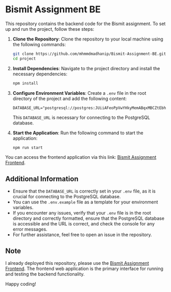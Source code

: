 # Bismit Assignment BE

This repository contains the backend code for the Bismit assignment. To set up and run the project, follow these steps:

1. **Clone the Repository**: Clone the repository to your local machine using the following commands:
   ```bash
   git clone https://github.com/mhmmdmadhanip/Bismit-Assignment-BE.git project
   cd project
   ```

2. **Install Dependencies**: Navigate to the project directory and install the necessary dependencies:
   ```bash
   npm install
   ```

3. **Configure Environment Variables**: Create a `.env` file in the root directory of the project and add the following content:
   ```env
   DATABASE_URL="postgresql://postgres:JUiiAFeoPpVwYHkyMemABqxMBCZtEbhz@monorail.proxy.rlwy.net:22186/railway"
   ```
   This `DATABASE_URL` is necessary for connecting to the PostgreSQL database.

4. **Start the Application**: Run the following command to start the application:
   ```bash
   npm run start
   ```

You can access the frontend application via this link: [Bismit Assignment Frontend](https://bismit-assignment-fe.vercel.app/).

## Additional Information

- Ensure that the `DATABASE_URL` is correctly set in your `.env` file, as it is crucial for connecting to the PostgreSQL database.
- You can use the `.env.example` file as a template for your environment variables.
- If you encounter any issues, verify that your `.env` file is in the root directory and correctly formatted, ensure that the PostgreSQL database is accessible and the URL is correct, and check the console for any error messages.
- For further assistance, feel free to open an issue in the repository.

## Note
I already deployed this repository, please use the [Bismit Assignment Frontend](https://bismit-assignment-fe.vercel.app/). The frontend web application is the primary interface for running and testing the backend functionality.

Happy coding!
